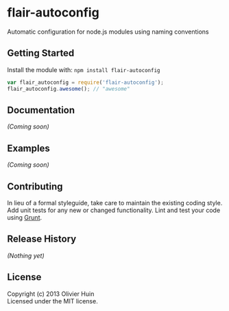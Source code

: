# flair-autoconfig

Automatic configuration for node.js modules using naming conventions

## Getting Started
Install the module with: `npm install flair-autoconfig`

```javascript
var flair_autoconfig = require('flair-autoconfig');
flair_autoconfig.awesome(); // "awesome"
```

## Documentation
_(Coming soon)_

## Examples
_(Coming soon)_

## Contributing
In lieu of a formal styleguide, take care to maintain the existing coding style. Add unit tests for any new or changed functionality. Lint and test your code using [Grunt](http://gruntjs.com/).

## Release History
_(Nothing yet)_

## License
Copyright (c) 2013 Olivier Huin  
Licensed under the MIT license.
